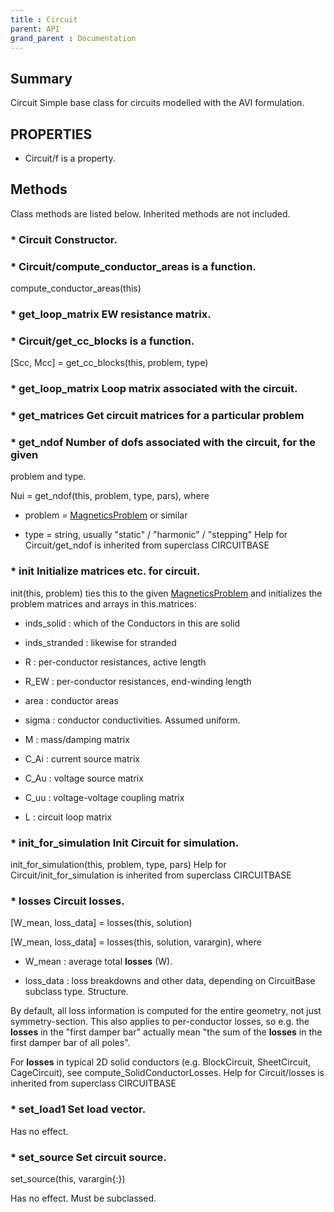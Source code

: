 ```yaml
---
title : Circuit
parent: API
grand_parent : Documentation
---
```

## Summary
Circuit Simple base class for circuits modelled with the AVI
formulation.
## PROPERTIES
* Circuit/f is a property.

## Methods
Class methods are listed below. Inherited methods are not included.
### * Circuit Constructor.

### * Circuit/compute_conductor_areas is a function.
compute_conductor_areas(this)

### * get_loop_matrix EW resistance matrix.

### * Circuit/get_cc_blocks is a function.
[Scc, Mcc] = get_cc_blocks(this, problem, type)

### * get_loop_matrix Loop matrix associated with the circuit.

### * get_matrices Get circuit matrices for a particular problem

### * get_ndof Number of dofs associated with the circuit, for the given
problem and type.

Nui = get_ndof(this, problem, type, pars), where

* problem = [MagneticsProblem](MagneticsProblem.html) or similar

* type = string, usually "static" / "harmonic" / "stepping"
Help for Circuit/get_ndof is inherited from superclass CIRCUITBASE

### * init Initialize matrices etc. for circuit.

init(this, problem) ties this to the given [MagneticsProblem](MagneticsProblem.html) and
initializes the problem matrices and arrays in this.matrices:

* inds_solid : which of the Conductors in this are solid

* inds_stranded : likewise for stranded

* R : per-conductor resistances, active length

* R_EW : per-conductor resistances, end-winding length

* area : conductor areas

* sigma : conductor conductivities. Assumed uniform.

* M : mass/damping matrix

* C_Ai : current source matrix

* C_Au : voltage source matrix

* C_uu : voltage-voltage coupling matrix

* L : circuit loop matrix

### * init_for_simulation Init Circuit for simulation.

init_for_simulation(this, problem, type, pars)
Help for Circuit/init_for_simulation is inherited from superclass CIRCUITBASE

### * losses Circuit losses.

[W_mean, loss_data] = losses(this, solution)

[W_mean, loss_data] = losses(this, solution, varargin), where

* W_mean : average total **losses** (W).

* loss_data : loss breakdowns and other data, depending on
CircuitBase subclass type. Structure.

By default, all loss information is computed for the entire
geometry, not just symmetry-section. This also applies to
per-conductor losses, so e.g. the **losses** in the "first damper
bar" actually mean "the sum of the **losses** in the first damper bar
of all poles".

For **losses** in typical 2D solid conductors (e.g. BlockCircuit,
SheetCircuit, CageCircuit), see compute_SolidConductorLosses.
Help for Circuit/losses is inherited from superclass CIRCUITBASE

### * set_load1 Set load vector.

Has no effect.

### * set_source Set circuit source.

set_source(this, varargin{:})

Has no effect. Must be subclassed.

